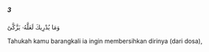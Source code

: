 ##### 3

<span class="ayah">وَمَا يُدْرِيكَ لَعَلَّهُۥ يَزَّكَّىٰٓ</span>

<span class="ayah_translation">Tahukah kamu barangkali ia ingin membersihkan dirinya (dari dosa),</span>
